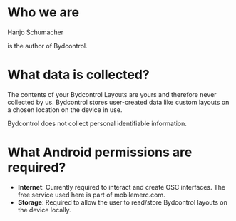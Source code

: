 # Who we are

Hanjo Schumacher

is the author of Bydcontrol.

# What data is collected?

The contents of your Bydcontrol Layouts are yours and therefore never collected by us. Bydcontrol stores user-created data like custom layouts on a chosen location on the device in use.

Bydcontrol does not collect personal identifiable information.

# What Android permissions are required?

* **Internet**: Currently required to interact and create OSC interfaces. The free service used here is part of mobilemerc.com.
* **Storage**: Required to allow the user to read/store Bydcontrol layouts on the device locally.
